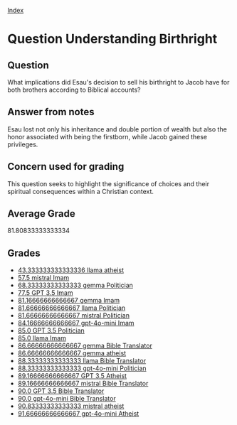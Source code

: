 
[Index](../../index.md)
# Question Understanding Birthright
## Question
What implications did Esau's decision to sell his birthright to Jacob have for both brothers according to Biblical accounts?

## Answer from notes
Esau lost not only his inheritance and double portion of wealth but also the honor associated with being the firstborn, while Jacob gained these privileges.

## Concern used for grading
This question seeks to highlight the significance of choices and their spiritual consequences within a Christian context.

## Average Grade
81.80833333333334

## Grades
 * [43.333333333333336 llama atheist](../answers/llama_atheist/Understanding_Birthright.md)
 * [57.5 mistral Imam](../answers/mistral_Imam/Understanding_Birthright.md)
 * [68.33333333333333 gemma Politician](../answers/gemma_Politician/Understanding_Birthright.md)
 * [77.5 GPT 3.5 Imam](../answers/GPT_3.5_Imam/Understanding_Birthright.md)
 * [81.16666666666667 gemma Imam](../answers/gemma_Imam/Understanding_Birthright.md)
 * [81.66666666666667 llama Politician](../answers/llama_Politician/Understanding_Birthright.md)
 * [81.66666666666667 mistral Politician](../answers/mistral_Politician/Understanding_Birthright.md)
 * [84.16666666666667 gpt-4o-mini Imam](../answers/gpt-4o-mini_Imam/Understanding_Birthright.md)
 * [85.0 GPT 3.5 Politician](../answers/GPT_3.5_Politician/Understanding_Birthright.md)
 * [85.0 llama Imam](../answers/llama_Imam/Understanding_Birthright.md)
 * [86.66666666666667 gemma Bible Translator](../answers/gemma_Bible_Translator/Understanding_Birthright.md)
 * [86.66666666666667 gemma atheist](../answers/gemma_atheist/Understanding_Birthright.md)
 * [88.33333333333333 llama Bible Translator](../answers/llama_Bible_Translator/Understanding_Birthright.md)
 * [88.33333333333333 gpt-4o-mini Politician](../answers/gpt-4o-mini_Politician/Understanding_Birthright.md)
 * [89.16666666666667 GPT 3.5 Atheist](../answers/GPT_3.5_Atheist/Understanding_Birthright.md)
 * [89.16666666666667 mistral Bible Translator](../answers/mistral_Bible_Translator/Understanding_Birthright.md)
 * [90.0 GPT 3.5 Bible Translator](../answers/GPT_3.5_Bible_Translator/Understanding_Birthright.md)
 * [90.0 gpt-4o-mini Bible Translator](../answers/gpt-4o-mini_Bible_Translator/Understanding_Birthright.md)
 * [90.83333333333333 mistral atheist](../answers/mistral_atheist/Understanding_Birthright.md)
 * [91.66666666666667 gpt-4o-mini Atheist](../answers/gpt-4o-mini_Atheist/Understanding_Birthright.md)
